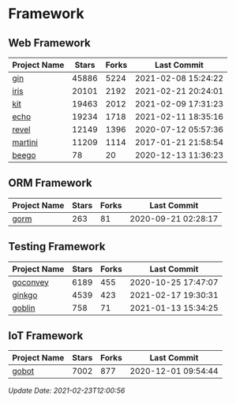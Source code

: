 # Framework

## Web Framework
| Project Name | Stars | Forks | Last Commit |
| ------------ | ----- | ----- | ----------- |
| [gin](https://github.com/gin-gonic/gin) | 45886 | 5224 | 2021-02-08 15:24:22 |
| [iris](https://github.com/kataras/iris) | 20101 | 2192 | 2021-02-21 20:24:01 |
| [kit](https://github.com/go-kit/kit) | 19463 | 2012 | 2021-02-09 17:31:23 |
| [echo](https://github.com/labstack/echo) | 19234 | 1718 | 2021-02-11 18:35:16 |
| [revel](https://github.com/revel/revel) | 12149 | 1396 | 2020-07-12 05:57:36 |
| [martini](https://github.com/go-martini/martini) | 11209 | 1114 | 2017-01-21 21:58:54 |
| [beego](https://github.com/astaxie/beego) | 78 | 20 | 2020-12-13 11:36:23 |

## ORM Framework
| Project Name | Stars | Forks | Last Commit |
| ------------ | ----- | ----- | ----------- |
| [gorm](https://github.com/jinzhu/gorm) | 263 | 81 | 2020-09-21 02:28:17 |

## Testing Framework
| Project Name | Stars | Forks | Last Commit |
| ------------ | ----- | ----- | ----------- |
| [goconvey](https://github.com/smartystreets/goconvey) | 6189 | 455 | 2020-10-25 17:47:07 |
| [ginkgo](https://github.com/onsi/ginkgo) | 4539 | 423 | 2021-02-17 19:30:31 |
| [goblin](https://github.com/franela/goblin) | 758 | 71 | 2021-01-13 15:34:25 |

## IoT Framework
| Project Name | Stars | Forks | Last Commit |
| ------------ | ----- | ----- | ----------- |
| [gobot](https://github.com/hybridgroup/gobot) | 7002 | 877 | 2020-12-01 09:54:44 |

*Update Date: 2021-02-23T12:00:56*